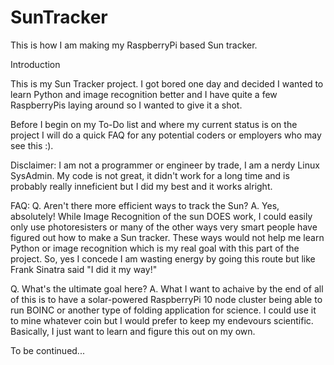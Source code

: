 # SunTracker
This is how I am making my RaspberryPi based Sun tracker.

Introduction

This is my Sun Tracker project. I got bored one day and decided I wanted to learn Python and image recognition better and
I have quite a few RaspberryPis laying around so I wanted to give it a shot. 

Before I begin on my To-Do list and where my current status is on the project I will do a quick FAQ for any potential
coders or employers who may see this :).

Disclaimer: I am not a programmer or engineer by trade, I am a nerdy Linux SysAdmin. My code is not great, it didn't work for a long
time and is probably really inneficient but I did my best and it works alright.

FAQ:
Q. Aren't there more efficient ways to track the Sun?
A. Yes, absolutely! While Image Recognition of the sun DOES work, I could easily only use photoresisters or many of the
other ways very smart people have figured out how to make a Sun tracker. These ways would not help me learn Python or
image recognition which is my real goal with this part of the project. So, yes I concede I am wasting energy by going 
this route but like Frank Sinatra said "I did it my way!"

Q. What's the ultimate goal here?
A. What I want to achaive by the end of all of this is to have a solar-powered RaspberryPi 10 node cluster being able to
run BOINC or another type of folding application for science. I could use it to mine whatever coin but I would prefer
to keep my endevours scientific. Basically, I just want to learn and figure this out on my own.


To be continued...

